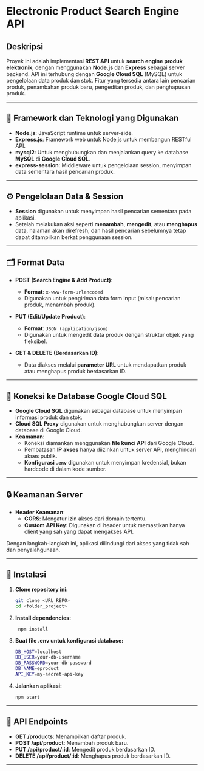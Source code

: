# Electronic Product Search Engine API

## Deskripsi

Proyek ini adalah implementasi **REST API** untuk **search engine produk elektronik**, dengan menggunakan **Node.js** dan **Express** sebagai server backend. API ini terhubung dengan **Google Cloud SQL** (MySQL) untuk pengelolaan data produk dan stok. Fitur yang tersedia antara lain pencarian produk, penambahan produk baru, pengeditan produk, dan penghapusan produk.

---

## 🔧 Framework dan Teknologi yang Digunakan

- **Node.js**: JavaScript runtime untuk server-side.
- **Express.js**: Framework web untuk Node.js untuk membangun RESTful API.
- **mysql2**: Untuk menghubungkan dan menjalankan query ke database **MySQL** di **Google Cloud SQL**.
- **express-session**: Middleware untuk pengelolaan session, menyimpan data sementara hasil pencarian produk.

---

## ⚙️ Pengelolaan Data & Session

- **Session** digunakan untuk menyimpan hasil pencarian sementara pada aplikasi.
- Setelah melakukan aksi seperti **menambah**, **mengedit**, atau **menghapus** data, halaman akan direfresh, dan hasil pencarian sebelumnya tetap dapat ditampilkan berkat penggunaan session.

---

## 🗂 Format Data

- **POST (Search Engine & Add Product)**:

  - **Format**: `x-www-form-urlencoded`
  - Digunakan untuk pengiriman data form input (misal: pencarian produk, menambah produk).

- **PUT (Edit/Update Product)**:

  - **Format**: `JSON (application/json)`
  - Digunakan untuk mengedit data produk dengan struktur objek yang fleksibel.

- **GET & DELETE (Berdasarkan ID)**:
  - Data diakses melalui **parameter URL** untuk mendapatkan produk atau menghapus produk berdasarkan ID.

---

## 🔌 Koneksi ke Database Google Cloud SQL

- **Google Cloud SQL** digunakan sebagai database untuk menyimpan informasi produk dan stok.
- **Cloud SQL Proxy** digunakan untuk menghubungkan server dengan database di Google Cloud.
- **Keamanan**:
  - Koneksi diamankan menggunakan **file kunci API** dari Google Cloud.
  - Pembatasan **IP akses** hanya diizinkan untuk server API, menghindari akses publik.
  - **Konfigurasi `.env`** digunakan untuk menyimpan kredensial, bukan hardcode di dalam kode sumber.

---

## 🔒 Keamanan Server

- **Header Keamanan**:
  - **CORS**: Mengatur izin akses dari domain tertentu.
  - **Custom API Key**: Digunakan di header untuk memastikan hanya client yang sah yang dapat mengakses API.

Dengan langkah-langkah ini, aplikasi dilindungi dari akses yang tidak sah dan penyalahgunaan.

---

## 🚀 Instalasi

1. **Clone repository ini:**

   ```bash
   git clone <URL_REPO>
   cd <folder_project>
   ```

2. **Install dependencies:**

   ```bash
    npm install
   ```

3. **Buat file .env untuk konfigurasi database:**

   ```bash
   DB_HOST=localhost
   DB_USER=your-db-username
   DB_PASSWORD=your-db-password
   DB_NAME=eproduct
   API_KEY=my-secret-api-key
   ```

4. **Jalankan aplikasi:**

   ```bash
   npm start
   ```

---

## 📄 API Endpoints

- **GET /products**: Menampilkan daftar produk.
- **POST /api/product**: Menambah produk baru.
- **PUT /api/product/:id**: Mengedit produk berdasarkan ID.
- **DELETE /api/product/:id**: Menghapus produk berdasarkan ID.

---
